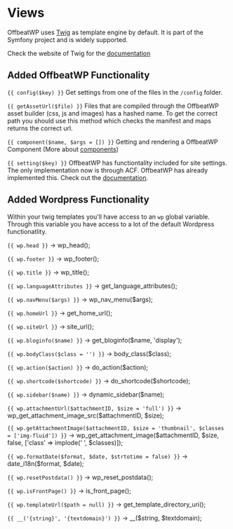 # Views

OffbeatWP uses [Twig](https://twig.symfony.com/) as template engine by default. It is part of the Symfony project and is widely supported.

Check the website of Twig for the [documentation](https://twig.symfony.com/doc/2.x/)

## Added OffbeatWP Functionality

`{{ config($key) }}`
Get settings from one of the files in the `/config` folder.

`{{ getAssetUrl($file) }}`
Files that are compiled through the OffbeatWP asset builder (css, js and images) has a hashed name. To get the correct path you should use this method which checks the manifest and maps returns the correct url.

`{{ component($name, $args = []) }}`
Getting and rendering a OffbeatWP Component (More about [components](basics__components.md))

`{{ setting($key) }}`
OffbeatWP has functiontality included for site settings. The only implementation now is through ACF. OffbeatWP has already implemented this. Check out the [documentation](https://github.com/offbeatwp/acf-sitesettings).

## Added Wordpress Functionality

Within your twig templates you'll have access to an `wp` global variable. Through this variable you have access to a lot of the default Wordpress functionatlity. 

`{{ wp.head }}` -> wp_head();

`{{ wp.footer }}` -> wp_footer();

`{{ wp.title }}` -> wp_title();

`{{ wp.languageAttributes }}` -> get_language_attributes();

`{{ wp.navMenu($args) }}` -> wp_nav_menu($args);

`{{ wp.homeUrl }}` -> get_home_url();

`{{ wp.siteUrl }}` -> site_url();

`{{ wp.bloginfo($name) }}` -> get_bloginfo($name, 'display');

`{{ wp.bodyClass($class = '') }}` -> body_class($class);

`{{ wp.action($action) }}` -> do_action($action);

`{{ wp.shortcode($shortcode) }}` -> do_shortcode($shortcode);

`{{ wp.sidebar($name) }}` -> dynamic_sidebar($name);

`{{ wp.attachmentUrl($attachmentID, $size = 'full') }}` -> wp_get_attachment_image_src($attachmentID, $size);

`{{ wp.getAttachmentImage($attachmentID, $size = 'thumbnail', $classes = ['img-fluid']) }}` -> wp_get_attachment_image($attachmentID, $size, false, ['class' => implode(' ', $classes)]);

`{{ wp.formatDate($format, $date, $strtotime = false) }}` -> date_i18n($format, $date);

`{{ wp.resetPostdata() }}` -> wp_reset_postdata();

`{{ wp.isFrontPage() }}` -> is_front_page();

`{{ wp.templateUrl($path = null) }}` -> get_template_directory_uri();

`{{ __('{string}', '{textdomain}') }}` -> \__($string, $textdomain);